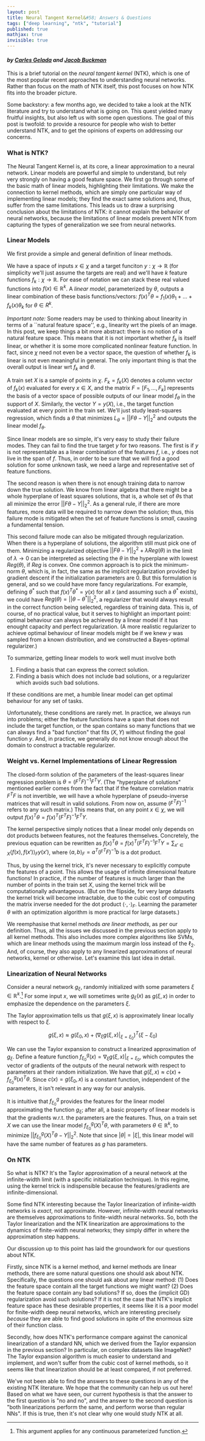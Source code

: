 ```yaml
---
layout: post
title: Neural Tangent Kernel&#58; Answers & Questions
tags: ["deep learning", "ntk", "tutorial"]
published: true
mathjax: true
invisible: true
---
```


#### *by [Carles Gelada](https://twitter.com/carlesgelada) and [Jacob Buckman](https://twitter.com/jacobmbuckman)*

This is a brief tutorial on the *neural tangent kernel* (NTK), which is one of the most popular recent approaches to understanding neural networks. Rather than focus on the math of NTK itself, this post focuses on how NTK fits into the broader picture.

Some backstory: a few months ago, we decided to take a look at the NTK literature and try to understand what is going on. This quest yielded many fruitful insights, but also left us with some open questions. The goal of this post is twofold: to provide a resource for people who wish to better understand NTK, and to get the opinions of experts on addressing our concerns.

### What is NTK?
The Neural Tangent Kernel is, at its core, a linear approximation to a neural network. Linear models are powerful and simple to understand, but rely very strongly on having a good feature space. We first go through some of the basic math of linear models, highlighting their limitations. We make the connection to kernel methods, which are simply one particular way of implementing linear models; they find the exact same solutions and, thus, suffer from the same limitations. This leads us to draw a surprising conclusion about the limitations of NTK: it cannot explain the behavior of neural networks, because the limitations of linear models prevent NTK from capturing the types of generalization we see from neural networks.

### Linear Models
We first provide a simple and general definition of linear methods.

We have a space of inputs $x\in\chi$ and a target funciton $y:\chi\to\mathbb{R}$ (for simplicity we'll just assume the targets are real) and we'll have $k$ feature functions $f_k:\chi\to\mathbb{R}$. For ease of notation we can stack these real valued functions into $f(x) \in \mathbb{R}^k$. A *linear model*, parameterized by $\theta$, outputs a linear combination of these basis functions/vectors: $f(x)^T \theta = f_1(x) \theta_1 + ... +f_k(x) \theta_k$ for $\theta \in R^k$.

*Important note:* Some readers may be used to thinking about linearity in terms of a ``natural feature space'', e.g., linearity wrt the pixels of an image. In this post, we keep things a bit more abstract: there is no notion of a natural feature space. This means that it is not important whether $f_k$ is itself linear, or whether it is some more complicated nonlinear feature function. In fact, since $\chi$ need not even be a vector space, the question of whether $f_k$ is linear is not even meaningful in general. The only important thing is that the overall output is linear wrt $f_k$ and $\theta$.

A train set $X$ is a sample of points in $\chi$. $F_k = f_k(X)$ denotes a column vector of $f_k(x)$ evaluated for every $x\in X$, and the matrix $F = [F_1, ..., F_k]$ represents the basis of a vector space of possible outputs of our linear model $f_\theta$ in the support of $X$. Similarly, the vector $Y=y(X)$, i.e., the target function evaluated at every point in the train set. We'll just study least-squares regression, which finds a $\theta$ that minimizes $L_\theta = ||F\theta - Y||^2_2$ and outputs the linear model $f_\theta$.

Since linear models are so simple, it's very easy to study their failure modes. They can fail to find the true target $y$ for two reasons. The first is if $y$ is not representable as a linear combination of the features $f$, i.e., $y$ does not live in the span of $f$. Thus, in order to be sure that we will find a good solution for some unknown task, we need a large and representative set of feature functions.

The second reason is when there is not enough training data to narrow down the true solution. We know from linear algebra that there might be a whole hyperplane of least squares solutions, that is, a whole set of $\theta$s that all minimize the error $||F\theta - Y||^2_2$.  As a general rule, if there are more features, more data will be required to narrow down the solution; thus, this failure mode is mitigated when the set of feature functions is *small*, causing a fundamental tension.

This second failure mode can also be mitigated through regularization. When there is a hyperplane of solutions, the algorithm still must pick one of them. Minimizing a regularized objective $||F\theta - Y||^2_2 + \lambda Reg(\theta)$ in the limit of $\lambda\to0$ can be interpreted as selecting the $\theta$ in the hyperplane with lowest $Reg(\theta)$, if $Reg$ is convex. One common approach is to pick the minimum-norm $\theta$, which is, in fact, the same as the implicit regularization provided by gradient descent if the initialization parameters are $0$. But this formulation is general, and so we could have more fancy regularizations. For example, defining $\theta^*$ such that $f(x)^T\theta^*=y(x)$ for all $x$ (and assuming such a $\theta^*$ exists), we could have $Reg(\theta) = || \theta - \theta^*||_2^2$, a regularizer that would always result in the correct function being selected, regardless of training data. This is, of course, of no practical value, but it serves to highlight an important point: optimal behaviour can always be achieved by a linear model if it has enought capacity and perfect regularization. (A more realistic regularizer to achieve optimal behaviour of linear models might be if we knew $y$ was sampled from a known distribution, and we constructed a Bayes-optimal regularizer.)

To summarize, getting linear models to work well must involve both 
1. Finding a basis that can express the correct solution. 
2. Finding a basis which does not include bad solutions, or a regularizer which avoids such bad solutions.

If these conditions are met, a humble linear model can get optimal behaviour for any set of tasks. 

Unfortunately, these conditions are rarely met. In practice, we always run into problems; either the feature functions have a span that does not include the target function, or the span contains so many functions that we can always find a "bad function" that fits $(X,Y)$ without finding the goal function $y$. And, in practice, we generally do not know enough about the domain to construct a tractable regularizer.


### Weight vs. Kernel Implementations of Linear Regression
The closed-form solution of the parameters of the least-squares linear regression problem is $\theta = (F^TF)^{-1}F^T Y$. (The "hyperplane of solutions" mentioned earlier comes from the fact that if the feature correlation matrix $F^TF$ is not invertible, we will have a whole hyperplane of pseudo-inverse matrices that will result in valid solutions. From now on, assume $(F^TF)^{-1}$ refers to any such matrix.) This means that, on any point $x \in \chi$, we will output $f(x)^T\theta = f(x)^T(F^TF)^{-1}F^TY$.

The kernel perspective simply notices that a linear model only depends on dot products between features, not the features themselves. Concretely, the previous equation can be rewritten as $f(x)^T\theta = f(x)^T(F^TF)^{-1}F^TY = \sum_{x' \in X} \langle f(x), f(x') \rangle_F y(x')$, where $\langle a,b \rangle_F = a^T (F^TF)^{-1} b$ is a dot product.

Thus, by using the kernel trick, it's never necessary to explicitly compute the features of a point. This allows the usage of infinite dimensional feature functions! In practice, if the number of features is much larger than the number of points in the train set $X$, using the kernel trick will be computationally advantageous. (But on the flipside, for very large datasets the kernel trick will become intractable, due to the cubic cost of computing the matrix inverse needed for the dot product $\langle \cdot,\cdot \rangle_F$. Learning the parameter $\theta$ with an optimization algorithm is more practical for large datasets.)

We reemphasise that kernel methods *are linear methods*, as per our definition. Thus, all the issues we discussed in the previous section apply to all kernel methods. This also includes more complex algorithms like SVMs, which are linear methods using the maximum margin loss instead of the $\ell_2$. And, of course, they also apply to any linearized approximations of neural networks, kernel or otherwise. Let's examine this last idea in detail.

### Linearization of Neural Networks
Consider a neural network $g_\xi$, randomly initialized with some parameters $\xi\in\mathbb{R}^k$.[^0] For some input $x$, we will sometimes write $g_\xi(x)$ as $g(\xi, x)$ in order to emphasize the dependence on the parameters $\xi$.

The Taylor approximation tells us that $g(\xi, x)$ is approximately linear locally with respect to $\xi$.

$$g(\xi, x) \approx g(\xi_0, x) + (\nabla_\xi g(\xi, x)\vert_{\xi=\xi_0})^T (\xi - \xi_0)$$

We can use the Taylor expansion to construct a linearized approximation of $g_\xi$. Define a feature function $f^{g}_{\xi_0}(x)=\nabla_{\xi} g(\xi, x) \vert_{\xi=\xi_0}$, which computes the vector of gradients of the outputs of the neural network with respect to parameters at their random initialization. We have that $g(\xi, x) \approx c(x) + f^{g}_{\xi_0}(x)^T \theta$. Since $c(x) = g(\xi_0, x)$ is a constant function, independent of the parameters, it isn't relevant in any way for our analysis.

It is intuitive that $f^{g}_{\xi_0}$ provides the features for the linear model approximating the function $g_{\xi}$; after all, a basic property of linear models is that the gradients w.r.t. the parameters are the features. Thus, on a train set $X$ we can use the linear model $f^{g}_{\xi_0}(X)^T\theta$, with parameters $\theta\in\mathbb{R}^k$, to minimize $||f^{g}_{\xi_0}(X)^T\theta - Y||^2_2$. Note that since $|\theta| = |\xi|$, this linear model will have the same number of features as $g$ has parameters.

### On NTK

So what is NTK? It's the Taylor approximation of a neural network at the infinite-width limit (with a specific initialization technique). In this regime, using the kernel trick is indispensible because the features/gradients are infinite-dimensional.

Some find NTK interesting because the Taylor linearization of infinite-width networks is *exact*, not approximate. However, infinite-width neural networks are themselves approximations to finite-width neural networks. So, both the Taylor linearization and the NTK linearization are approximations to the dynamics of finite-width neural networks; they simply differ in where the approximation step happens.

Our discussion up to this point has laid the groundwork for our questions about NTK.

Firstly, since NTK is a kernel method, and kernel methods are linear methods, there are some natural questions one should ask about NTK. Specifically, the questions one should ask about any linear method: (1) Does the feature space contain all the target functions we might want? (2) Does the feature space contain any bad solutions? If so, does the (implicit GD) regularization avoid such solutions? If it is not the case that NTK's implicit feature space has these desirable properties, it seems like it is a poor model for finite-width deep neural networks, which are interesting precisely *because* they are able to find good solutions in spite of the enormous size of their function class.

Secondly, how does NTK's performance compare against the canonical linearization of a standard NN, which we derived from the Taylor expansion in the previous section? In particular, on complex datasets like ImageNet? The Taylor expansion algorithm is much easier to understand and implement, and won't suffer from the cubic cost of kernel methods, so it seems like that linearization should be at least compared, if not preferred.

We've not been able to find the answers to these questions in any of the existing NTK literature. We hope that the community can help us out here! Based on what we have seen, our current hypothesis is that the answer to the first question is "no and no", and the answer to the second question is "both linearizations perform the same, and perform worse than regular NNs". If this is true, then it's not clear why one would study NTK at all.

[^0]: This argument applies for any continuous parameterized function.
